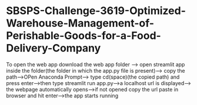 
# SBSPS-Challenge-3619-Optimized-Warehouse-Management-of-Perishable-Goods-for-a-Food-Delivery-Company


To open the web app download the web app folder --> open streamlit app inside the folder(the folder in which the app.py file is present)--> copy the path-->OPen Anaconda Prompt-->
type cd(space)(the copied path) and press enter-->then type streamlit run app.py-->a localhost url is displayed--> the webpage automatically opens-->if not opened copy the url paste in browser and hit enter-->the app starts running
